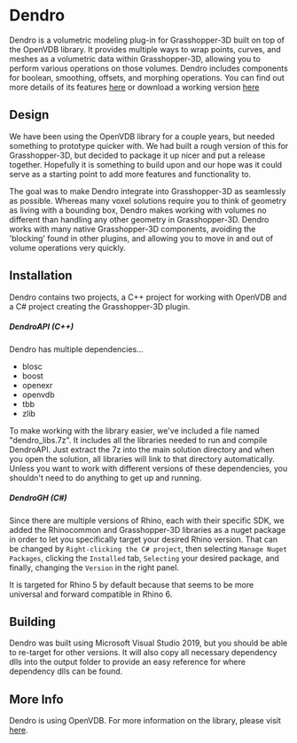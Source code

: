 # Dendro
Dendro is a volumetric modeling plug-in for Grasshopper-3D built on top of the OpenVDB library. It provides multiple ways to wrap points, curves, and meshes as a volumetric data within Grasshopper-3D, allowing you to perform various operations on those volumes. Dendro includes components for boolean, smoothing, offsets, and morphing operations. You can find out more details of its features [here](https://www.ecrlabs.com/dendro) or download a working version [here](https://www.food4rhino.com/app/dendro)

## Design

We have been using the OpenVDB library for a couple years, but needed something to prototype quicker with. We had built a rough version of this for Grasshopper-3D, but decided to package it up nicer and put a release together. Hopefully it is something to build upon and our hope was it could serve as a starting point to add more features and functionality to.

The goal was to make Dendro integrate into Grasshopper-3D as seamlessly as possible. Whereas many voxel solutions require you to think of geometry as living with a bounding box, Dendro makes working with volumes no different than handling any other geometry in Grasshopper-3D. Dendro works with many native Grasshopper-3D components, avoiding the 'blocking' found in other plugins, and allowing you to move in and out of volume operations very quickly.

## Installation

Dendro contains two projects, a C++ project for working with OpenVDB and a C# project creating the Grasshopper-3D plugin.

##### DendroAPI (C++)
Dendro has multiple dependencies...

* blosc
* boost
* openexr
* openvdb
* tbb
* zlib

To make working with the library easier, we've included a file named "dendro_libs.7z". It includes all the libraries needed to run and compile DendroAPI. Just extract the 7z into the main solution directory and when you open the solution, all libraries will link to that directory automatically. Unless you want to work with different versions of these dependencies, you shouldn't need to do anything to get up and running.

##### DendroGH (C#)
Since there are multiple versions of Rhino, each with their specific SDK, we added the Rhinocommon and Grasshopper-3D libraries as a nuget package in order to let you specifically target your desired Rhino version. That can be changed by `Right-clicking the C# project`, then selecting `Manage Nuget Packages`, clicking the `Installed` tab, `Selecting` your desired package, and finally, changing the `Version` in the right panel.

It is targeted for Rhino 5 by default because that seems to be more universal and forward compatible in Rhino 6.

## Building

Dendro was built using Microsoft Visual Studio 2019, but you should be able to re-target for other versions. It will also copy all necessary dependency dlls into the output folder to provide an easy reference for where dependency dlls can be found.

## More Info

Dendro is using OpenVDB. For more information on the library, please visit [here](http://www.openvdb.org/).